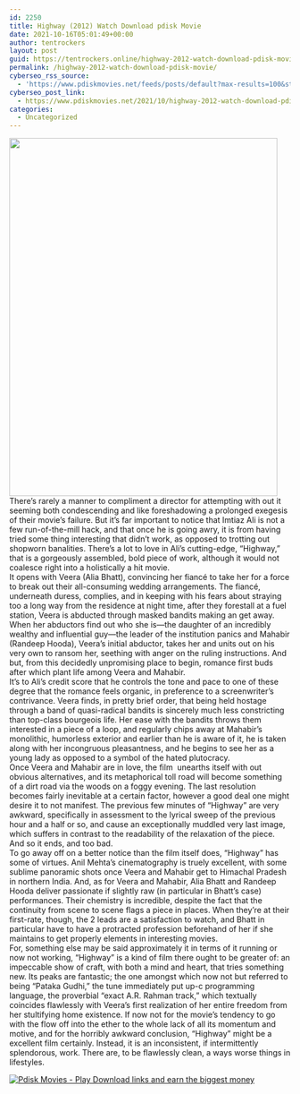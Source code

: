 ```yaml
---
id: 2250
title: Highway (2012) Watch Download pdisk Movie
date: 2021-10-16T05:01:49+00:00
author: tentrockers
layout: post
guid: https://tentrockers.online/highway-2012-watch-download-pdisk-movie/
permalink: /highway-2012-watch-download-pdisk-movie/
cyberseo_rss_source:
  - 'https://www.pdiskmovies.net/feeds/posts/default?max-results=100&start-index=1'
cyberseo_post_link:
  - https://www.pdiskmovies.net/2021/10/highway-2012-watch-download-pdisk-movie.html
categories:
  - Uncategorized
---
```

<div class="separator">
  <a href="https://blogger.googleusercontent.com/img/a/AVvXsEgpIxrcE2AC_bfrQsBa4n8frd-1zRPetxPy7yWy3pqpBB32yGifODKRfxnPJwyItvo2YHB93fTj7rTfgBRaiJOFqlyvyrJZjcApThYK_1IX3Cr7-kXBrBc2ECsIwPQghub5CApcLdT8xliQrmIlSCXQPprmkykCThFzCzZyXmL2S7lqyRb7oXlfBt7q=s413" imageanchor="1"><img loading="lazy" border="0" data-original-height="413" data-original-width="310" height="640" src="https://blogger.googleusercontent.com/img/a/AVvXsEgpIxrcE2AC_bfrQsBa4n8frd-1zRPetxPy7yWy3pqpBB32yGifODKRfxnPJwyItvo2YHB93fTj7rTfgBRaiJOFqlyvyrJZjcApThYK_1IX3Cr7-kXBrBc2ECsIwPQghub5CApcLdT8xliQrmIlSCXQPprmkykCThFzCzZyXmL2S7lqyRb7oXlfBt7q=w480-h640" width="480" /></a>
</div>

<div>
  <span>There&#8217;s rarely a manner to compliment a director for attempting with out it seeming both condescending and like foreshadowing a prolonged exegesis of their movie&#8217;s failure. But it&#8217;s far important to notice that Imtiaz Ali is not a few run-of-the-mill hack, and that once he is going awry, it is from having tried some thing interesting that didn&#8217;t work, as opposed to trotting out shopworn banalities. There&#8217;s a lot to love in Ali&#8217;s cutting-edge, &#8220;Highway,&#8221; that is a gorgeously assembled, bold piece of work, although it would not coalesce right into a holistically a hit movie.</span>
</div>

<div>
  <span>It opens with Veera (Alia Bhatt), convincing her fiancé to take her for a force to break out their all-consuming wedding arrangements. The fiancé, underneath duress, complies, and in keeping with his fears about straying too a long way from the residence at night time, after they forestall at a fuel station, Veera is abducted through masked bandits making an get away. When her abductors find out who she is—the daughter of an incredibly wealthy and influential guy—the leader of the institution panics and Mahabir (Randeep Hooda), Veera&#8217;s initial abductor, takes her and units out on his very own to ransom her, seething with anger on the ruling instructions. And but, from this decidedly unpromising place to begin, romance first buds after which plant life among Veera and Mahabir.</span>
</div>

<div>
  <span>It&#8217;s to Ali&#8217;s credit score that he controls the tone and pace to one of these degree that the romance feels organic, in preference to a screenwriter&#8217;s contrivance. Veera finds, in pretty brief order, that being held hostage through a band of quasi-radical bandits is sincerely much less constricting than top-class bourgeois life. Her ease with the bandits throws them interested in a piece of a loop, and regularly chips away at Mahabir&#8217;s monolithic, humorless exterior and earlier than he is aware of it, he is taken along with her incongruous pleasantness, and he begins to see her as a young lady as opposed to a symbol of the hated plutocracy.</span>
</div>

<div>
  <span>Once Veera and Mahabir are in love, the film&nbsp; unearths itself with out obvious alternatives, and its metaphorical toll road will become something of a dirt road via the woods on a foggy evening. The last resolution becomes fairly inevitable at a certain factor, however a good deal one might desire it to not manifest. The previous few minutes of &#8220;Highway&#8221; are very awkward, specifically in assessment to the lyrical sweep of the previous hour and a half or so, and cause an exceptionally muddled very last image, which suffers in contrast to the readability of the relaxation of the piece. And so it ends, and too bad.</span>
</div>

<div>
  <span>To go away off on a better notice than the film itself does, &#8220;Highway&#8221; has some of virtues. Anil Mehta&#8217;s cinematography is truely excellent, with some sublime panoramic shots once Veera and Mahabir get to Himachal Pradesh in northern India. And, as for Veera and Mahabir, Alia Bhatt and Randeep Hooda deliver passionate if slightly raw (in particular in Bhatt&#8217;s case) performances. Their chemistry is incredible, despite the fact that the continuity from scene to scene flags a piece in places. When they&#8217;re at their first-rate, though, the 2 leads are a satisfaction to watch, and Bhatt in particular have to have a protracted profession beforehand of her if she maintains to get properly elements in interesting movies.</span>
</div>

<div>
  <span>For, something else may be said approximately it in terms of it running or now not working, &#8220;Highway&#8221; is a kind of film there ought to be greater of: an impeccable show of craft, with both a mind and heart, that tries something new. Its peaks are fantastic; the one amongst which now not but referred to being &#8220;Pataka Gudhi,&#8221; the tune immediately put up-c programming language, the proverbial &#8220;exact A.R. Rahman track,&#8221; which textually coincides flawlessly with Veera&#8217;s first realization of her entire freedom from her stultifying home existence. If now not for the movie&#8217;s tendency to go with the flow off into the ether to the whole lack of all its momentum and motive, and for the horribly awkward conclusion, &#8220;Highway&#8221; might be a excellent film certainly. Instead, it is an inconsistent, if intermittently splendorous, work. There are, to be flawlessly clean, a ways worse things in lifestyles.</span>
</div>

[![](https://1.bp.blogspot.com/-a93bp85aB6g/YUXjACCiX3I/AAAAAAAAbQE/GHmPI7h0af0tqn6tYzd0cdrDv9Hu9LUSACLcBGAsYHQ/s16000/Play_it_New-removebg-preview.png "Pdisk Movies - Play Download links and earn the biggest money")](https://kofilink.com/1/bnYybWtsMDAzaDc2?dn=1)